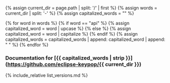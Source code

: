 {% assign current_dir = page.path | split: '/' | first %}
{% assign words = current_dir | split: '-' %}
{% assign capitalized_words = "" %}

{% for word in words %}
{% if word == "api" %}
{% assign capitalized_word = word | upcase %}
{% else %}
{% assign capitalized_word = word | capitalize %}
{% endif %}
{% assign capitalized_words = capitalized_words | append: capitalized_word | append: " " %}
{% endfor %}

### Documentation for [{{ capitalized_words | strip }}](https://github.com/eclipse-keypop/{{ current_dir }})

{% include_relative list_versions.md %}